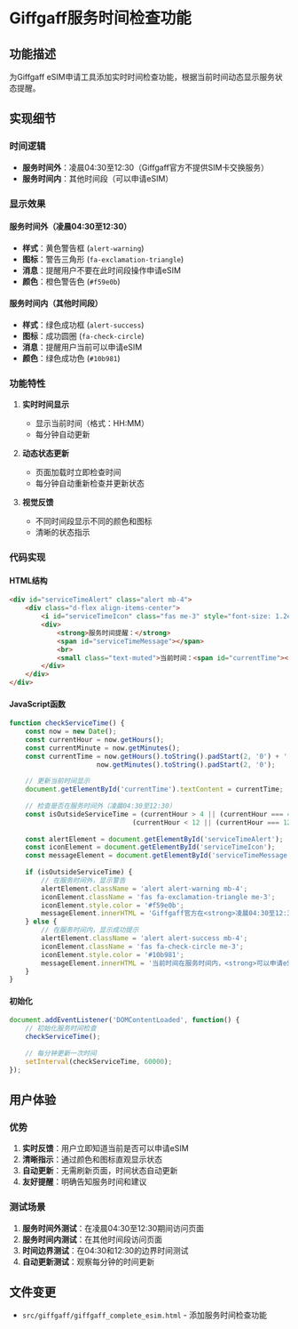 # Giffgaff服务时间检查功能

## 功能描述
为Giffgaff eSIM申请工具添加实时时间检查功能，根据当前时间动态显示服务状态提醒。

## 实现细节

### 时间逻辑
- **服务时间外**：凌晨04:30至12:30（Giffgaff官方不提供SIM卡交换服务）
- **服务时间内**：其他时间段（可以申请eSIM）

### 显示效果

#### 服务时间外（凌晨04:30至12:30）
- **样式**：黄色警告框 (`alert-warning`)
- **图标**：警告三角形 (`fa-exclamation-triangle`)
- **消息**：提醒用户不要在此时间段操作申请eSIM
- **颜色**：橙色警告色 (`#f59e0b`)

#### 服务时间内（其他时间段）
- **样式**：绿色成功框 (`alert-success`)
- **图标**：成功圆圈 (`fa-check-circle`)
- **消息**：提醒用户当前可以申请eSIM
- **颜色**：绿色成功色 (`#10b981`)

### 功能特性

1. **实时时间显示**
   - 显示当前时间（格式：HH:MM）
   - 每分钟自动更新

2. **动态状态更新**
   - 页面加载时立即检查时间
   - 每分钟自动重新检查并更新状态

3. **视觉反馈**
   - 不同时间段显示不同的颜色和图标
   - 清晰的状态指示

### 代码实现

#### HTML结构
```html
<div id="serviceTimeAlert" class="alert mb-4">
    <div class="d-flex align-items-center">
        <i id="serviceTimeIcon" class="fas me-3" style="font-size: 1.2em;"></i>
        <div>
            <strong>服务时间提醒：</strong>
            <span id="serviceTimeMessage"></span>
            <br>
            <small class="text-muted">当前时间：<span id="currentTime"></span></small>
        </div>
    </div>
</div>
```

#### JavaScript函数
```javascript
function checkServiceTime() {
    const now = new Date();
    const currentHour = now.getHours();
    const currentMinute = now.getMinutes();
    const currentTime = now.getHours().toString().padStart(2, '0') + ':' + 
                      now.getMinutes().toString().padStart(2, '0');
    
    // 更新当前时间显示
    document.getElementById('currentTime').textContent = currentTime;
    
    // 检查是否在服务时间外（凌晨04:30至12:30）
    const isOutsideServiceTime = (currentHour > 4 || (currentHour === 4 && currentMinute >= 30)) && 
                               (currentHour < 12 || (currentHour === 12 && currentMinute <= 30));
    
    const alertElement = document.getElementById('serviceTimeAlert');
    const iconElement = document.getElementById('serviceTimeIcon');
    const messageElement = document.getElementById('serviceTimeMessage');
    
    if (isOutsideServiceTime) {
        // 在服务时间外，显示警告
        alertElement.className = 'alert alert-warning mb-4';
        iconElement.className = 'fas fa-exclamation-triangle me-3';
        iconElement.style.color = '#f59e0b';
        messageElement.innerHTML = 'Giffgaff官方在<strong>凌晨04:30至12:30</strong>之间不提供SIM卡交换服务。<br>请在其他时间段使用本工具进行eSIM申请。';
    } else {
        // 在服务时间内，显示成功提示
        alertElement.className = 'alert alert-success mb-4';
        iconElement.className = 'fas fa-check-circle me-3';
        iconElement.style.color = '#10b981';
        messageElement.innerHTML = '当前时间在服务时间内，<strong>可以申请eSIM</strong>。<br>Giffgaff官方在凌晨04:30至12:30之间不提供服务。';
    }
}
```

#### 初始化
```javascript
document.addEventListener('DOMContentLoaded', function() {
    // 初始化服务时间检查
    checkServiceTime();
    
    // 每分钟更新一次时间
    setInterval(checkServiceTime, 60000);
});
```

## 用户体验

### 优势
1. **实时反馈**：用户立即知道当前是否可以申请eSIM
2. **清晰指示**：通过颜色和图标直观显示状态
3. **自动更新**：无需刷新页面，时间状态自动更新
4. **友好提醒**：明确告知服务时间和建议

### 测试场景
1. **服务时间外测试**：在凌晨04:30至12:30期间访问页面
2. **服务时间内测试**：在其他时间段访问页面
3. **时间边界测试**：在04:30和12:30的边界时间测试
4. **自动更新测试**：观察每分钟的时间更新

## 文件变更
- `src/giffgaff/giffgaff_complete_esim.html` - 添加服务时间检查功能 